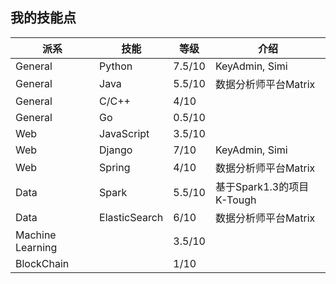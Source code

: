## 我的技能点

|派系|技能|等级|介绍|
|--|--|--|--|
|General|Python|7.5/10|KeyAdmin, Simi|
|General|Java|5.5/10|数据分析师平台Matrix|
|General|C/C++|4/10|
|General|Go|0.5/10||
|Web|JavaScript|3.5/10|
|Web|Django|7/10|KeyAdmin, Simi|
|Web|Spring|4/10|数据分析师平台Matrix|
|Data|Spark|5.5/10|基于Spark1.3的项目K-Tough|
|Data|ElasticSearch|6/10|数据分析师平台Matrix|
|Machine Learning||3.5/10||
|BlockChain||1/10||
